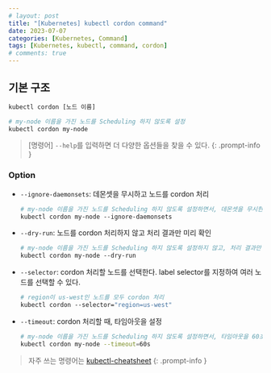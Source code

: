 ```yaml
---
# layout: post
title: "[Kubernetes] kubectl cordon command"
date: 2023-07-07
categories: [Kubernetes, Command]
tags: [Kubernetes, kubectl, command, cordon]
# comments: true
---
```


## 기본 구조

```bash
kubectl cordon [노드 이름]

# my-node 이름을 가진 노드를 Scheduling 하지 않도록 설정
kubectl cordon my-node
```

> [명령어] `--help`를 입력하면 더 다양한 옵션들을 찾을 수 있다.
{: .prompt-info }

### Option

- `--ignore-daemonsets`: 데몬셋을 무시하고 노드를 cordon 처리
    ```bash
    # my-node 이름을 가진 노드를 Scheduling 하지 않도록 설정하면서, 데몬셋을 무시한다.
    kubectl cordon my-node --ignore-daemonsets
    ```

- `--dry-run`: 노드를 cordon 처리하지 않고 처리 결과만 미리 확인
    ```bash
    # my-node 이름을 가진 노드를 Scheduling 하지 않도록 설정하지 않고, 처리 결과만 미리 확인
    kubectl cordon my-node --dry-run
    ```

- `--selector`: cordon 처리할 노드를 선택한다. label selector를 지정하여 여러 노드를 선택할 수 있다.
    ```bash
    # region이 us-west인 노드를 모두 cordon 처리
    kubectl cordon --selector="region=us-west"
    ```

- `--timeout`: cordon 처리할 때, 타임아웃을 설정
    ```bash
    # my-node 이름을 가진 노드를 Scheduling 하지 않도록 설정하면서, 타임아웃을 60초로 설정
    kubectl cordon my-node --timeout=60s
    ```

> 자주 쓰는 명령어는 [kubectl-cheatsheet](https://kubernetes.io/docs/reference/kubectl/cheatsheet/)
{: .prompt-info }